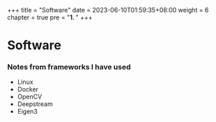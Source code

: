 +++
title = "Software"
date = 2023-06-10T01:59:35+08:00
weight = 6
chapter = true
pre = "<b>1. </b>"
+++

# Software

### Notes from frameworks I have used

* Linux
* Docker
* OpenCV
* Deepstream
* Eigen3

